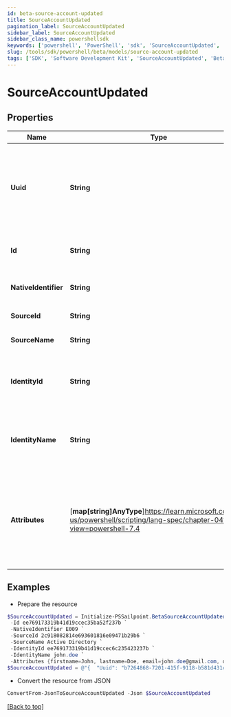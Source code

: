 ```yaml
---
id: beta-source-account-updated
title: SourceAccountUpdated
pagination_label: SourceAccountUpdated
sidebar_label: SourceAccountUpdated
sidebar_class_name: powershellsdk
keywords: ['powershell', 'PowerShell', 'sdk', 'SourceAccountUpdated', 'BetaSourceAccountUpdated'] 
slug: /tools/sdk/powershell/beta/models/source-account-updated
tags: ['SDK', 'Software Development Kit', 'SourceAccountUpdated', 'BetaSourceAccountUpdated']
---
```



# SourceAccountUpdated

## Properties

Name | Type | Description | Notes
------------ | ------------- | ------------- | -------------
**Uuid** | **String** | Source unique identifier for the identity. UUID is generated by the source system. | [optional] 
**Id** | **String** | SailPoint generated unique identifier. | [required]
**NativeIdentifier** | **String** | Unique ID of the account on the source. | [required]
**SourceId** | **String** | The ID of the source. | [required]
**SourceName** | **String** | The name of the source. | [required]
**IdentityId** | **String** | The ID of the identity that is correlated with this account. | [required]
**IdentityName** | **String** | The name of the identity that is correlated with this account. | [required]
**Attributes** | [**map[string]AnyType**]https://learn.microsoft.com/en-us/powershell/scripting/lang-spec/chapter-04?view=powershell-7.4 | The attributes of the account. The contents of attributes depends on the account schema for the source. | [required]

## Examples

- Prepare the resource
```powershell
$SourceAccountUpdated = Initialize-PSSailpoint.BetaSourceAccountUpdated  -Uuid b7264868-7201-415f-9118-b581d431c688 `
 -Id ee769173319b41d19ccec35ba52f237b `
 -NativeIdentifier E009 `
 -SourceId 2c918082814e693601816e09471b29b6 `
 -SourceName Active Directory `
 -IdentityId ee769173319b41d19ccec6c235423237b `
 -IdentityName john.doe `
 -Attributes {firstname=John, lastname=Doe, email=john.doe@gmail.com, department=Sales, displayName=John Doe, created=2020-04-27T16:48:33.597Z, employeeNumber=E009, uid=E009, inactive=true, phone=null, identificationNumber=E009}
$SourceAccountUpdated = @"{  "Uuid": "b7264868-7201-415f-9118-b581d431c688", "Id": "ee769173319b41d19ccec35ba52f237b", "NativeIdentifier": "E009", "SourceId": "2c918082814e693601816e09471b29b6", "SourceName": "Active Directory", "IdentityId": "ee769173319b41d19ccec6c235423237b", "IdentityName": "john.doe", "Attributes": {"firstname": "John", "lastname": "Doe", "email": "john.doe@gmail.com", "department": "Sales", "displayName":"John Doe", "created": "2020-04-27T16:48:33.597Z", "employeeNumber": "E009", "uid": "E009", "inactive": true, "phone": null, "identificationNumber": "E009}" }}"@
```

- Convert the resource from JSON
```powershell
ConvertFrom-JsonToSourceAccountUpdated -Json $SourceAccountUpdated
```


[[Back to top]](#) 

